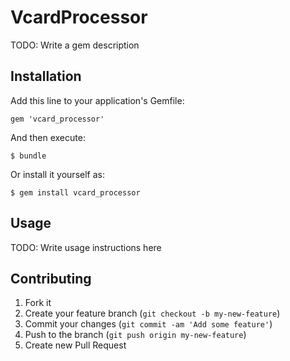 # VcardProcessor

TODO: Write a gem description

## Installation

Add this line to your application's Gemfile:

    gem 'vcard_processor'

And then execute:

    $ bundle

Or install it yourself as:

    $ gem install vcard_processor

## Usage

TODO: Write usage instructions here

## Contributing

1. Fork it
2. Create your feature branch (`git checkout -b my-new-feature`)
3. Commit your changes (`git commit -am 'Add some feature'`)
4. Push to the branch (`git push origin my-new-feature`)
5. Create new Pull Request
